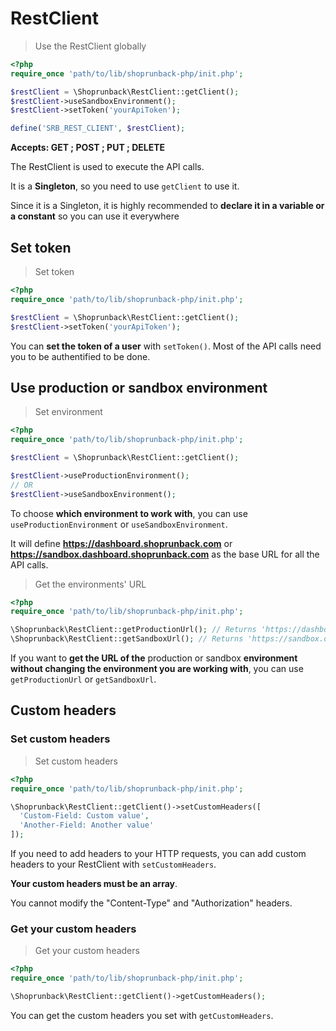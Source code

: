 # RestClient

> Use the RestClient globally

```php
<?php
require_once 'path/to/lib/shoprunback-php/init.php';

$restClient = \Shoprunback\RestClient::getClient();
$restClient->useSandboxEnvironment();
$restClient->setToken('yourApiToken');

define('SRB_REST_CLIENT', $restClient);
```

**Accepts: GET ; POST ; PUT ; DELETE**

The RestClient is used to execute the API calls.

It is a **Singleton**, so you need to use `getClient` to use it.

<aside class="warning">
  Since it is a Singleton, it is highly recommended to <b>declare it in a variable or a constant</b> so you can use it everywhere
</aside>

## Set token

> Set token

```php
<?php
require_once 'path/to/lib/shoprunback-php/init.php';

$restClient = \Shoprunback\RestClient::getClient();
$restClient->setToken('yourApiToken');
```

You can **set the token of a user** with `setToken()`. Most of the API calls need you to be authentified to be done.

## Use production or sandbox environment

> Set environment

```php
<?php
require_once 'path/to/lib/shoprunback-php/init.php';

$restClient = \Shoprunback\RestClient::getClient();

$restClient->useProductionEnvironment();
// OR
$restClient->useSandboxEnvironment();
```

To choose **which environment to work with**, you can use `useProductionEnvironment` or `useSandboxEnvironment`.

It will define **https://dashboard.shoprunback.com** or **https://sandbox.dashboard.shoprunback.com** as the base URL for all the API calls.

> Get the environments' URL

```php
<?php
require_once 'path/to/lib/shoprunback-php/init.php';

\Shoprunback\RestClient::getProductionUrl(); // Returns 'https://dashboard.shoprunback.com'
\Shoprunback\RestClient::getSandboxUrl(); // Returns 'https://sandbox.dashboard.shoprunback.com'
```

If you want to **get the URL of the** production or sandbox **environment without changing the environment you are working with**, you can use `getProductionUrl` or `getSandboxUrl`.

## Custom headers

### Set custom headers

> Set custom headers

```php
<?php
require_once 'path/to/lib/shoprunback-php/init.php';

\Shoprunback\RestClient::getClient()->setCustomHeaders([
  'Custom-Field: Custom value',
  'Another-Field: Another value'
]);
```

If you need to add headers to your HTTP requests, you can add custom headers to your RestClient with `setCustomHeaders`.

**Your custom headers must be an array**.

<aside class="warning">
  You cannot modify the "Content-Type" and "Authorization" headers.
</aside>

### Get your custom headers

> Get your custom headers

```php
<?php
require_once 'path/to/lib/shoprunback-php/init.php';

\Shoprunback\RestClient::getClient()->getCustomHeaders();
```

You can get the custom headers you set with `getCustomHeaders`.